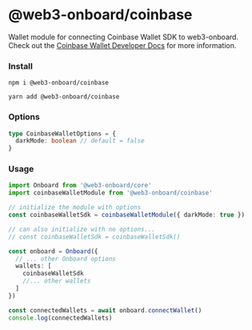 <script context="module">
import { Tabs, TabPanel } from '@vitebook/client/components/tabs';

const frameworks = ['npm', 'yarn'];
</script>

# @web3-onboard/coinbase

Wallet module for connecting Coinbase Wallet SDK to web3-onboard. Check out the [Coinbase Wallet Developer Docs](https://docs.cloud.coinbase.com/wallet-sdk/docs) for more information.

### Install



<Tabs values={frameworks}>
  <TabPanel value="npm">

```
npm i @web3-onboard/coinbase
```

  </TabPanel>
  <TabPanel value="yarn">

```
yarn add @web3-onboard/coinbase
```

  </TabPanel>
</Tabs>

### Options

```typescript
type CoinbaseWalletOptions = {
  darkMode: boolean // default = false
}
```

### Usage

```typescript
import Onboard from '@web3-onboard/core'
import coinbaseWalletModule from '@web3-onboard/coinbase'

// initialize the module with options
const coinbaseWalletSdk = coinbaseWalletModule({ darkMode: true })

// can also initialize with no options...
// const coinbaseWalletSdk = coinbaseWalletSdk()

const onboard = Onboard({
  // ... other Onboard options
  wallets: [
    coinbaseWalletSdk
    //... other wallets
  ]
})

const connectedWallets = await onboard.connectWallet()
console.log(connectedWallets)
```